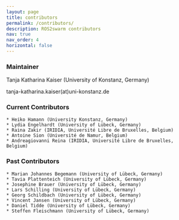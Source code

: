 ```yaml
---
layout: page
title: contributors
permalink: /contributors/
description: ROS2swarm contributors
nav: true
nav_order: 4
horizontal: false
---
```


### Maintainer

Tanja Katharina Kaiser (University of Konstanz, Germany)

tanja-katharina.kaiser(at)uni-konstanz.de 


### Current Contributors 

    * Heiko Hamann (University Konstanz, Germany)
    * Lydia Engelhardt (University of Lübeck, Germany)
    * Raina Zakir (IRIDIA, Université Libre de Bruxelles, Belgium)
    * Antoine Sion (Université de Namur, Belgium)
    * Andreagiovanni Reina (IRIDIA, Université Libre de Bruxelles, Belgium)
    
### Past Contributors 

    * Marian Johannes Begemann (University of Lübeck, Germany)
    * Tavia Plattenteich (University of Lübeck, Germany)
    * Josephine Brauer (University of Lübeck, Germany)
    * Lars Schilling (University of Lübeck, Germany)
    * Georg Schildbach (University of Lübeck, Germany)
    * Vincent Jansen (University of Lübeck, Germany)
    * Daniel Tidde (University of Lübeck, Germany)
    * Steffen Fleischmann (University of Lübeck, Germany)
